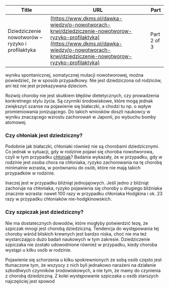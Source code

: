 | **Title**       | **URL**           | **Part**              |
|-----------------|-------------------|-----------------------|
| Dziedziczenie nowotworów – ryzyko i profilaktyka         | [https://www.dkms.pl/dawka-wiedzy/o-nowotworach-krwi/dziedziczenie-nowotworow-ryzyko-profilaktyka](https://www.dkms.pl/dawka-wiedzy/o-nowotworach-krwi/dziedziczenie-nowotworow-ryzyko-profilaktyka)    | Part 2 of 3          |

wyniku spontanicznej, somatycznej mutacji nowotworowej, można powiedzieć, że w sposób przypadkowy. Nie jest dziedziczona od rodziców, ani też nie jest przekazywana dzieciom. 


Rozwój choroby nie jest skutkiem błędów dietetycznych, czy prowadzenia konkretnego stylu życia. Są czynniki środowiskowe, które mogą jednak zwiększyć szanse na pojawienie się białaczki, a chodzi tu np. o wpływ promieniowania jonizującego. Do takich wniosków doszli naukowcy w wyniku znaczącego wzrostu zachorowań w Japonii, po wybuchu bomby atomowej.


### Czy chłoniak jest dziedziczny?


Podobnie jak białaczki, chłoniaki również nie są chorobami dziedzicznymi. Co jednak w sytuacji, gdy w rodzinie pojawi się choroba nowotworowa, czyli w tym przypadku [chłoniak](https://www.dkms.pl/dawka-wiedzy/o-nowotworach-krwi/chloniak)? Badania wykazały, że w przypadku, gdy w rodzinie jest osoba chora na chłoniaka, ryzyko zachorowania na tę chorobę minimalnie wzrasta, w porównaniu do osób, które nie mają takich przypadków w rodzinie. 


Inaczej jest w przypadku bliźniąt jednojajowych. Jeśli jedno z bliźniąt zachoruje na chłoniaka, ryzyko pojawienia się choroby u drugiego bliźniaka znacznie wzrasta: nawet 100 razy w przypadku chłoniaka Hodgkina i ok. 23 razy w przypadku chłoniaków nie\-hodgkinowskich.


### Czy szpiczak jest dziedziczny?


Nie ma dostatecznych dowodów, które mogłyby potwierdzić tezę, że szpiczak mnogi jest chorobą dziedziczną. Tendencja do występowania tej choroby wśród bliskich krewnych jest bardzo niska, choć nie ma też wystarczająco dużo badań naukowych w tym zakresie. Dziedziczenie szpiczaka nie zostało udowodnione również w przypadku, kiedy choroba wystąpi u kilku osób w rodzinie. 


Pojawienie się schorzenia u kilku spokrewnionych ze sobą osób często jest tłumaczone tym, że wszyscy z nich byli jednakowo narażeni na działanie szkodliwych czynników środowiskowych, a nie tym, że mamy do czynienia z chorobą dziedziczną. Z kolei występowanie szpiczaka u osób starszych najczęściej jest spowod